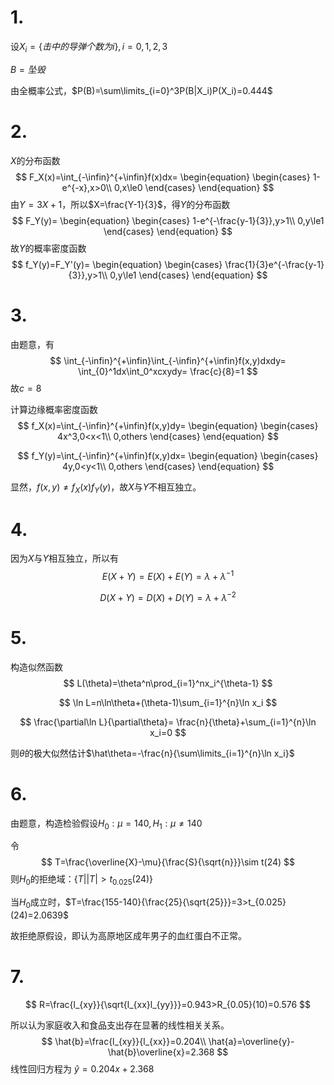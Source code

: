 # 1.

设$X_i=\{击中的导弹个数为i\},i=0,1,2,3$

$B={坠毁}$

由全概率公式，$P(B)=\sum\limits_{i=0}^3P(B|X_i)P(X_i)=0.444$

# 2.

$X$的分布函数
$$
F_X(x)=\int_{-\infin}^{+\infin}f(x)dx=
\begin{equation}
\begin{cases}
1-e^{-x},x>0\\
0,x\le0
\end{cases}
\end{equation}
$$
由$Y=3X+1$，所以$X=\frac{Y-1}{3}$，得$Y$的分布函数
$$
F_Y(y)=
\begin{equation}
\begin{cases}
1-e^{-\frac{y-1}{3}},y>1\\
0,y\le1
\end{cases}
\end{equation}
$$
故$Y$的概率密度函数
$$
f_Y(y)=F_Y'(y)=
\begin{equation}
\begin{cases}
\frac{1}{3}e^{-\frac{y-1}{3}},y>1\\
0,y\le1
\end{cases}
\end{equation}
$$

# 3.

由题意，有
$$
\int_{-\infin}^{+\infin}\int_{-\infin}^{+\infin}f(x,y)dxdy=
\int_{0}^1dx\int_0^xcxydy=
\frac{c}{8}=1
$$
故$c=8$

计算边缘概率密度函数
$$
f_X(x)=\int_{-\infin}^{+\infin}f(x,y)dy=
\begin{equation}
\begin{cases}
4x^3,0<x<1\\
0,others
\end{cases}
\end{equation}
$$

$$
f_Y(y)=\int_{-\infin}^{+\infin}f(x,y)dx=
\begin{equation}
\begin{cases}
4y,0<y<1\\
0,others
\end{cases}
\end{equation}
$$

显然，$f(x,y)\neq f_X(x)f_Y(y)$，故$X$与$Y$不相互独立。

# 4.

因为$X$与$Y$相互独立，所以有
$$
E(X+Y)=E(X)+E(Y)=\lambda+\lambda^{-1}
$$

$$
D(X+Y)=D(X)+D(Y)=\lambda+\lambda^{-2}
$$

# 5.

构造似然函数
$$
L(\theta)=\theta^n\prod_{i=1}^nx_i^{\theta-1}
$$

$$
\ln L=n\ln\theta+(\theta-1)\sum_{i=1}^{n}\ln x_i
$$

$$
\frac{\partial\ln L}{\partial\theta}=
\frac{n}{\theta}+\sum_{i=1}^{n}\ln x_i=0
$$

则$\theta$的极大似然估计$\hat\theta=-\frac{n}{\sum\limits_{i=1}^{n}\ln x_i}$

# 6.

由题意，构造检验假设$H_0:\mu=140,H_1:\mu\neq 140$

令
$$
T=\frac{\overline{X}-\mu}{\frac{S}{\sqrt{n}}}\sim t(24)
$$
则$H_0$的拒绝域：$\{T||T|>t_{0.025}(24)\}$

当$H_0$成立时，$T=\frac{155-140}{\frac{25}{\sqrt{25}}}=3>t_{0.025}(24)=2.0639$

故拒绝原假设，即认为高原地区成年男子的血红蛋白不正常。

# 7.

$$
R=\frac{l_{xy}}{\sqrt{l_{xx}l_{yy}}}=0.943>R_{0.05}(10)=0.576
$$

所以认为家庭收入和食品支出存在显著的线性相关关系。
$$
\hat{b}=\frac{l_{xy}}{l_{xx}}=0.204\\
\hat{a}=\overline{y}-\hat{b}\overline{x}=2.368
$$
线性回归方程为 $\hat{y}=0.204x+2.368$